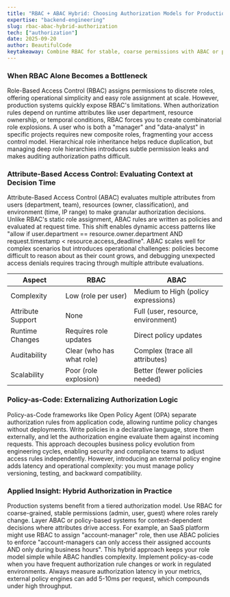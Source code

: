 ```yaml
---
title: "RBAC + ABAC Hybrid: Choosing Authorization Models for Production Systems"
expertise: "backend-engineering"
slug: rbac-abac-hybrid-authorization
tech: ["authorization"]
date: 2025-09-20
author: BeautifulCode
keytakeaway: Combine RBAC for stable, coarse permissions with ABAC or policy-based systems for dynamic, context-dependent access control to balance simplicity and flexibility without creating unsustainable role hierarchies.
---
```


### When RBAC Alone Becomes a Bottleneck

Role-Based Access Control (RBAC) assigns permissions to discrete roles, offering operational simplicity and easy role assignment at scale. However, production systems quickly expose RBAC's limitations. When authorization rules depend on runtime attributes like user department, resource ownership, or temporal conditions, RBAC forces you to create combinatorial role explosions. A user who is both a "manager" and "data-analyst" in specific projects requires new composite roles, fragmenting your access control model. Hierarchical role inheritance helps reduce duplication, but managing deep role hierarchies introduces subtle permission leaks and makes auditing authorization paths difficult.

### Attribute-Based Access Control: Evaluating Context at Decision Time

Attribute-Based Access Control (ABAC) evaluates multiple attributes from users (department, team), resources (owner, classification), and environment (time, IP range) to make granular authorization decisions. Unlike RBAC's static role assignment, ABAC rules are written as policies and evaluated at request time. This shift enables dynamic access patterns like "allow if user.department == resource.owner.department AND request.timestamp < resource.access_deadline". ABAC scales well for complex scenarios but introduces operational challenges: policies become difficult to reason about as their count grows, and debugging unexpected access denials requires tracing through multiple attribute evaluations.

| Aspect | RBAC | ABAC |
|--------|------|------|
| Complexity | Low (role per user) | Medium to High (policy expressions) |
| Attribute Support | None | Full (user, resource, environment) |
| Runtime Changes | Requires role updates | Direct policy updates |
| Auditability | Clear (who has what role) | Complex (trace all attributes) |
| Scalability | Poor (role explosion) | Better (fewer policies needed) |

### Policy-as-Code: Externalizing Authorization Logic

Policy-as-Code frameworks like Open Policy Agent (OPA) separate authorization rules from application code, allowing runtime policy changes without deployments. Write policies in a declarative language, store them externally, and let the authorization engine evaluate them against incoming requests. This approach decouples business policy evolution from engineering cycles, enabling security and compliance teams to adjust access rules independently. However, introducing an external policy engine adds latency and operational complexity: you must manage policy versioning, testing, and backward compatibility.

### Applied Insight: Hybrid Authorization in Practice

Production systems benefit from a tiered authorization model. Use RBAC for coarse-grained, stable permissions (admin, user, guest) where roles rarely change. Layer ABAC or policy-based systems for context-dependent decisions where attributes drive access. For example, an SaaS platform might use RBAC to assign "account-manager" role, then use ABAC policies to enforce "account-managers can only access their assigned accounts AND only during business hours". This hybrid approach keeps your role model simple while ABAC handles complexity. Implement policy-as-code when you have frequent authorization rule changes or work in regulated environments. Always measure authorization latency in your metrics, external policy engines can add 5-10ms per request, which compounds under high throughput.